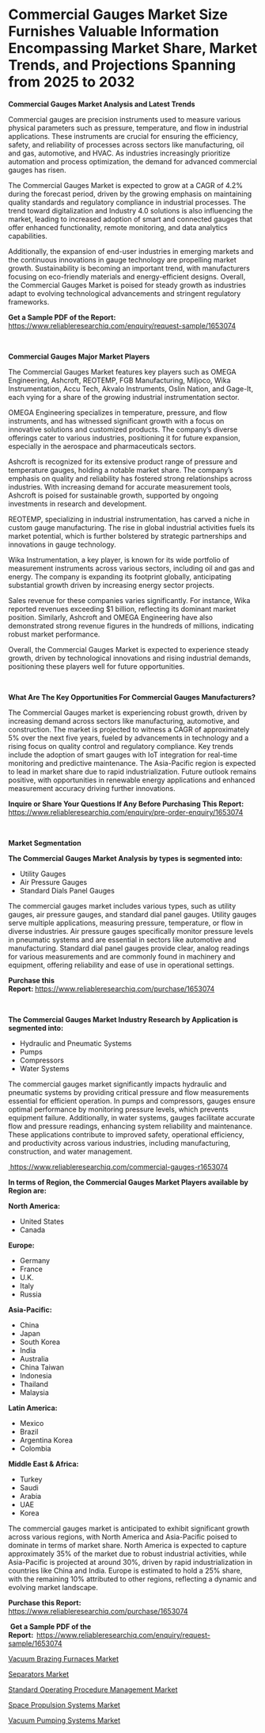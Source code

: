 <p><h1>Commercial Gauges Market Size Furnishes Valuable Information Encompassing Market Share, Market Trends, and Projections Spanning from 2025 to 2032</h1></p><p><strong>Commercial Gauges Market Analysis and Latest Trends</strong></p>
<p><p>Commercial gauges are precision instruments used to measure various physical parameters such as pressure, temperature, and flow in industrial applications. These instruments are crucial for ensuring the efficiency, safety, and reliability of processes across sectors like manufacturing, oil and gas, automotive, and HVAC. As industries increasingly prioritize automation and process optimization, the demand for advanced commercial gauges has risen.</p><p>The Commercial Gauges Market is expected to grow at a CAGR of 4.2% during the forecast period, driven by the growing emphasis on maintaining quality standards and regulatory compliance in industrial processes. The trend toward digitalization and Industry 4.0 solutions is also influencing the market, leading to increased adoption of smart and connected gauges that offer enhanced functionality, remote monitoring, and data analytics capabilities.</p><p>Additionally, the expansion of end-user industries in emerging markets and the continuous innovations in gauge technology are propelling market growth. Sustainability is becoming an important trend, with manufacturers focusing on eco-friendly materials and energy-efficient designs. Overall, the Commercial Gauges Market is poised for steady growth as industries adapt to evolving technological advancements and stringent regulatory frameworks.</p></p>
<p><strong>Get a Sample PDF of the Report:&nbsp;</strong> <a href="https://www.reliableresearchiq.com/enquiry/request-sample/1653074?utm_campaign=1123&utm_medium=2&utm_source=Github&utm_content=ia&utm_term=05032025&utm_id=commercial-gauges">https://www.reliableresearchiq.com/enquiry/request-sample/1653074</a></p>
<p>&nbsp;</p>
<p><strong>Commercial Gauges Major Market Players</strong></p>
<p><p>The Commercial Gauges Market features key players such as OMEGA Engineering, Ashcroft, REOTEMP, FGB Manufacturing, Miljoco, Wika Instrumentation, Accu Tech, Akvalo Instruments, Oslin Nation, and Gage-It, each vying for a share of the growing industrial instrumentation sector.</p><p>OMEGA Engineering specializes in temperature, pressure, and flow instruments, and has witnessed significant growth with a focus on innovative solutions and customized products. The company’s diverse offerings cater to various industries, positioning it for future expansion, especially in the aerospace and pharmaceuticals sectors.</p><p>Ashcroft is recognized for its extensive product range of pressure and temperature gauges, holding a notable market share. The company’s emphasis on quality and reliability has fostered strong relationships across industries. With increasing demand for accurate measurement tools, Ashcroft is poised for sustainable growth, supported by ongoing investments in research and development.</p><p>REOTEMP, specializing in industrial instrumentation, has carved a niche in custom gauge manufacturing. The rise in global industrial activities fuels its market potential, which is further bolstered by strategic partnerships and innovations in gauge technology.</p><p>Wika Instrumentation, a key player, is known for its wide portfolio of measurement instruments across various sectors, including oil and gas and energy. The company is expanding its footprint globally, anticipating substantial growth driven by increasing energy sector projects.</p><p>Sales revenue for these companies varies significantly. For instance, Wika reported revenues exceeding $1 billion, reflecting its dominant market position. Similarly, Ashcroft and OMEGA Engineering have also demonstrated strong revenue figures in the hundreds of millions, indicating robust market performance.</p><p>Overall, the Commercial Gauges Market is expected to experience steady growth, driven by technological innovations and rising industrial demands, positioning these players well for future opportunities.</p></p>
<p>&nbsp;</p>
<p><strong>What Are The Key Opportunities For Commercial Gauges Manufacturers?</strong></p>
<p><p>The Commercial Gauges market is experiencing robust growth, driven by increasing demand across sectors like manufacturing, automotive, and construction. The market is projected to witness a CAGR of approximately 5% over the next five years, fueled by advancements in technology and a rising focus on quality control and regulatory compliance. Key trends include the adoption of smart gauges with IoT integration for real-time monitoring and predictive maintenance. The Asia-Pacific region is expected to lead in market share due to rapid industrialization. Future outlook remains positive, with opportunities in renewable energy applications and enhanced measurement accuracy driving further innovations.</p></p>
<p><strong>Inquire or Share Your Questions If Any Before Purchasing This Report:</strong> <a href="https://www.reliableresearchiq.com/enquiry/pre-order-enquiry/1653074?utm_campaign=1123&utm_medium=2&utm_source=Github&utm_content=ia&utm_term=05032025&utm_id=commercial-gauges">https://www.reliableresearchiq.com/enquiry/pre-order-enquiry/1653074</a></p>
<p>&nbsp;</p>
<p><strong>Market Segmentation</strong></p>
<p><strong>The Commercial Gauges Market Analysis by types is segmented into:</strong></p>
<p><ul><li>Utility Gauges</li><li>Air Pressure Gauges</li><li>Standard Dials Panel Gauges</li></ul></p>
<p><p>The commercial gauges market includes various types, such as utility gauges, air pressure gauges, and standard dial panel gauges. Utility gauges serve multiple applications, measuring pressure, temperature, or flow in diverse industries. Air pressure gauges specifically monitor pressure levels in pneumatic systems and are essential in sectors like automotive and manufacturing. Standard dial panel gauges provide clear, analog readings for various measurements and are commonly found in machinery and equipment, offering reliability and ease of use in operational settings.</p></p>
<p><strong>Purchase this Report:&nbsp;</strong><a href="https://www.reliableresearchiq.com/purchase/1653074?utm_campaign=1123&utm_medium=2&utm_source=Github&utm_content=ia&utm_term=05032025&utm_id=commercial-gauges">https://www.reliableresearchiq.com/purchase/1653074</a></p>
<p>&nbsp;</p>
<p><strong>The Commercial Gauges Market Industry Research by Application is segmented into:</strong></p>
<p><ul><li>Hydraulic and Pneumatic Systems</li><li>Pumps</li><li>Compressors</li><li>Water Systems</li></ul></p>
<p><p>The commercial gauges market significantly impacts hydraulic and pneumatic systems by providing critical pressure and flow measurements essential for efficient operation. In pumps and compressors, gauges ensure optimal performance by monitoring pressure levels, which prevents equipment failure. Additionally, in water systems, gauges facilitate accurate flow and pressure readings, enhancing system reliability and maintenance. These applications contribute to improved safety, operational efficiency, and productivity across various industries, including manufacturing, construction, and water management.</p></p>
<p><a href="https://www.reliableresearchiq.com/commercial-gauges-r1653074?utm_campaign=1123&utm_medium=2&utm_source=Github&utm_content=ia&utm_term=05032025&utm_id=commercial-gauges">&nbsp;https://www.reliableresearchiq.com/commercial-gauges-r1653074</a></p>
<p><strong>In terms of Region, the Commercial Gauges Market Players available by Region are:</strong></p>
<p>
    <p> <strong> North America: </strong>
        <ul>
            <li>United States</li>
            <li>Canada</li>
        </ul>
        </p> 
    <p> <strong> Europe: </strong>
        <ul>
            <li>Germany</li>
            <li>France</li>
            <li>U.K.</li>
            <li>Italy</li>
            <li>Russia</li>
        </ul>
        </p> 
    <p> <strong> Asia-Pacific: </strong>
        <ul>
            <li>China</li>
            <li>Japan</li>
            <li>South Korea</li>
            <li>India</li>
            <li>Australia</li>
            <li>China Taiwan</li>
            <li>Indonesia</li>
            <li>Thailand</li>
            <li>Malaysia</li>
        </ul>
        </p> 
    <p> <strong> Latin America: </strong>
        <ul>
            <li>Mexico</li>
            <li>Brazil</li>
            <li>Argentina Korea</li>
            <li>Colombia</li>
        </ul>
        </p> 
    <p> <strong> Middle East & Africa: </strong>
        <ul>
            <li>Turkey</li>
            <li>Saudi</li>
            <li>Arabia</li>
            <li>UAE</li>
            <li>Korea</li>
        </ul>
    </p>
    </p>
<p><p>The commercial gauges market is anticipated to exhibit significant growth across various regions, with North America and Asia-Pacific poised to dominate in terms of market share. North America is expected to capture approximately 35% of the market due to robust industrial activities, while Asia-Pacific is projected at around 30%, driven by rapid industrialization in countries like China and India. Europe is estimated to hold a 25% share, with the remaining 10% attributed to other regions, reflecting a dynamic and evolving market landscape.</p></p>
<p><strong>Purchase this Report: </strong><a href="https://www.reliableresearchiq.com/purchase/1653074?utm_campaign=1123&utm_medium=2&utm_source=Github&utm_content=ia&utm_term=05032025&utm_id=commercial-gauges">https://www.reliableresearchiq.com/purchase/1653074</a></p>
<p>&nbsp;<strong>Get a Sample PDF of the Report:&nbsp;&nbsp;</strong><a href="https://www.reliableresearchiq.com/enquiry/request-sample/1653074?utm_campaign=1123&utm_medium=2&utm_source=Github&utm_content=ia&utm_term=05032025&utm_id=commercial-gauges">https://www.reliableresearchiq.com/enquiry/request-sample/1653074</a></p>
<p><strong></strong></p>
<p><p><a href="https://github.com/vandelmanize/Market-Research-Report-List-1/blob/main/vacuum-brazing-furnaces-market.md?utm_campaign=1123&utm_medium=2&utm_source=Github&utm_content=ia&utm_term=05032025&utm_id=commercial-gauges">Vacuum Brazing Furnaces Market</a></p><p><a href="https://github.com/sentoljinqiu/Market-Research-Report-List-1/blob/main/separators-market.md?utm_campaign=1123&utm_medium=2&utm_source=Github&utm_content=ia&utm_term=05032025&utm_id=commercial-gauges">Separators Market</a></p><p><a href="https://github.com/furnoirons9e/Market-Research-Report-List-1/blob/main/standard-operating-procedure-management-market.md?utm_campaign=1123&utm_medium=2&utm_source=Github&utm_content=ia&utm_term=05032025&utm_id=commercial-gauges">Standard Operating Procedure Management Market</a></p><p><a href="https://github.com/foddekampo/Market-Research-Report-List-1/blob/main/space-propulsion-systems-market.md?utm_campaign=1123&utm_medium=2&utm_source=Github&utm_content=ia&utm_term=05032025&utm_id=commercial-gauges">Space Propulsion Systems Market</a></p><p><a href="https://github.com/saribuissawi/Market-Research-Report-List-1/blob/main/vacuum-pumping-systems-market.md?utm_campaign=1123&utm_medium=2&utm_source=Github&utm_content=ia&utm_term=05032025&utm_id=commercial-gauges">Vacuum Pumping Systems Market</a></p></p>